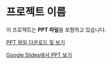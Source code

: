 # 프로젝트 이름

이 프로젝트는 **PPT 파일**을 포함하고 있습니다.

[PPT 파일 다운로드 및 보기](https://github.com/danielmks/FinalProject/blob/main/%EC%A2%85%ED%95%A9%EC%84%A4%EA%B3%84%20%EC%B5%9C%EC%A2%85%20%EB%B0%9C%ED%91%9C_0620.pptx)

[Google Slides에서 PPT 보기](https://docs.google.com/presentation/d/1lnPpLKZlYxmUd59czWMWDhwbmd2fqPEXEkbOjuY-lfM/edit?usp=sharing)
